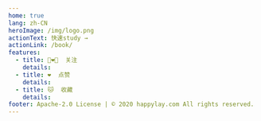```yaml
---
home: true
lang: zh-CN
heroImage: /img/logo.png
actionText: 快速study →
actionLink: /book/
features:
  - title: 👩‍❤️‍👩  关注
    details:
  - title: ❤️  点赞
    details:
  - title: 🐱  收藏
    details:
footer: Apache-2.0 License | © 2020 happylay.com All rights reserved.
---
```


<!-- 第三方组件 -->

<Player></Player>

<!-- 自定义组件 -->
<!-- <music-player></music-player> -->
